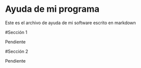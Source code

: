 # Ayuda de mi programa

Este es el archivo de ayuda de mi software escrito en markdown

#Sección 1 

Pendiente



#Sección 2

Pendiente
